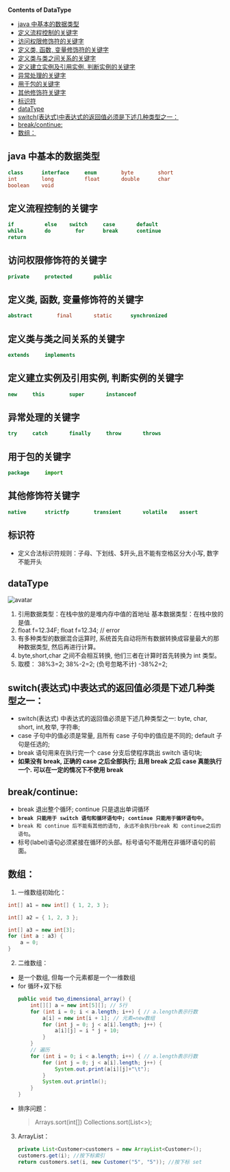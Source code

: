 **Contents of DataType**

- [java 中基本的数据类型](#java-%E4%B8%AD%E5%9F%BA%E6%9C%AC%E7%9A%84%E6%95%B0%E6%8D%AE%E7%B1%BB%E5%9E%8B)
- [定义流程控制的关键字](#%E5%AE%9A%E4%B9%89%E6%B5%81%E7%A8%8B%E6%8E%A7%E5%88%B6%E7%9A%84%E5%85%B3%E9%94%AE%E5%AD%97)
- [访问权限修饰符的关键字](#%E8%AE%BF%E9%97%AE%E6%9D%83%E9%99%90%E4%BF%AE%E9%A5%B0%E7%AC%A6%E7%9A%84%E5%85%B3%E9%94%AE%E5%AD%97)
- [定义类, 函数, 变量修饰符的关键字](#%E5%AE%9A%E4%B9%89%E7%B1%BB-%E5%87%BD%E6%95%B0-%E5%8F%98%E9%87%8F%E4%BF%AE%E9%A5%B0%E7%AC%A6%E7%9A%84%E5%85%B3%E9%94%AE%E5%AD%97)
- [定义类与类之间关系的关键字](#%E5%AE%9A%E4%B9%89%E7%B1%BB%E4%B8%8E%E7%B1%BB%E4%B9%8B%E9%97%B4%E5%85%B3%E7%B3%BB%E7%9A%84%E5%85%B3%E9%94%AE%E5%AD%97)
- [定义建立实例及引用实例, 判断实例的关键字](#%E5%AE%9A%E4%B9%89%E5%BB%BA%E7%AB%8B%E5%AE%9E%E4%BE%8B%E5%8F%8A%E5%BC%95%E7%94%A8%E5%AE%9E%E4%BE%8B-%E5%88%A4%E6%96%AD%E5%AE%9E%E4%BE%8B%E7%9A%84%E5%85%B3%E9%94%AE%E5%AD%97)
- [异常处理的关键字](#%E5%BC%82%E5%B8%B8%E5%A4%84%E7%90%86%E7%9A%84%E5%85%B3%E9%94%AE%E5%AD%97)
- [用于包的关键字](#%E7%94%A8%E4%BA%8E%E5%8C%85%E7%9A%84%E5%85%B3%E9%94%AE%E5%AD%97)
- [其他修饰符关键字](#%E5%85%B6%E4%BB%96%E4%BF%AE%E9%A5%B0%E7%AC%A6%E5%85%B3%E9%94%AE%E5%AD%97)
- [标识符](#%E6%A0%87%E8%AF%86%E7%AC%A6)
- [dataType](#datatype)
- [switch(表达式)中表达式的返回值必须是下述几种类型之一：](#switch%E8%A1%A8%E8%BE%BE%E5%BC%8F%E4%B8%AD%E8%A1%A8%E8%BE%BE%E5%BC%8F%E7%9A%84%E8%BF%94%E5%9B%9E%E5%80%BC%E5%BF%85%E9%A1%BB%E6%98%AF%E4%B8%8B%E8%BF%B0%E5%87%A0%E7%A7%8D%E7%B1%BB%E5%9E%8B%E4%B9%8B%E4%B8%80)
- [break/continue:](#breakcontinue)
- [数组：](#%E6%95%B0%E7%BB%84)

## java 中基本的数据类型

```java
class      interface     enum        byte        short
int        long          float       double      char
boolean    void
```

## 定义流程控制的关键字

```java
if          else    switch     case       default
while       do        for      break      continue
return
```

## 访问权限修饰符的关键字

```java
private     protected       public
```

## 定义类, 函数, 变量修饰符的关键字

```java
abstract        final       static      synchronized
```

## 定义类与类之间关系的关键字

```java
extends     implements
```

## 定义建立实例及引用实例, 判断实例的关键字

```java
new     this        super       instanceof
```

## 异常处理的关键字

```java
try     catch       finally     throw       throws
```

## 用于包的关键字

```java
package     import
```

## 其他修饰符关键字

```java
native      strictfp        transient       volatile    assert
```

## 标识符

- 定义合法标识符规则：子母、下划线、\$开头,且不能有空格区分大小写, 数字不能开头

## dataType

![avatar](https://img-blog.csdnimg.cn/20190509230500367.png?x-oss-process=image/watermark,type_ZmFuZ3poZW5naGVpdGk,shadow_10,text_aHR0cHM6Ly9ibG9nLmNzZG4ubmV0L3FxXzM3NzA0MzY0,size_16,color_FFFFFF,t_70)

1. 引用数据类型：在栈中放的是堆内存中值的首地址
   基本数据类型：在栈中放的是值.
2. float f=12.34F;
   float f=12.34; // error
3. 有多种类型的数据混合运算时, 系统首先自动将所有数据转换成容量最大的那种数据类型, 然后再进行计算。
4. byte,short,char 之间不会相互转换, 他们三者在计算时首先转换为 int 类型。
5. 取模：
   38%3=2; 38%-2=2; (负号忽略不计) -38%2=2;

## switch(表达式)中表达式的返回值必须是下述几种类型之一：

- switch(表达式) 中表达式的返回值必须是下述几种类型之一:
  byte, char, short, int,枚举, 字符串;
- case 子句中的值必须是常量, 且所有 case 子句中的值应是不同的;
  default 子句是任选的;
- break 语句用来在执行完一个 case 分支后使程序跳出 switch 语句块;
- **如果没有 break, 正确的 case 之后全部执行; 且用 break 之后 case 真能执行一个. 可以在一定的情况下不使用 break**

## break/continue:

- break 退出整个循环; continue 只是退出单词循环
- **`break 只能用于 switch 语句和循环语句中; continue 只能用于循环语句中`**。
- `break 和 continue 后不能有其他的语句, 永远不会执行break 和 continue之后的语句`。
- 标号(label)语句必须紧接在循环的头部。标号语句不能用在非循环语句的前面。

## 数组：

1. 一维数组初始化：

```java
int[] a1 = new int[] { 1, 2, 3 };

int[] a2 = { 1, 2, 3 };

int[] a3 = new int[3];
for (int a : a3) {
    a = 0;
}
```

2. 二维数组：

- 是一个数组, 但每一个元素都是一个一维数组
- for 循环+双下标
  ```java
  public void two_dimensional_array() {
      int[][] a = new int[5][]; // 5行
      for (int i = 0; i < a.length; i++) { // a.length表示行数
          a[i] = new int[i + 1]; // 元素=new数组
          for (int j = 0; j < a[i].length; j++) {
              a[i][j] = i * j + 10;
          }
      }
      // 遍历
      for (int i = 0; i < a.length; i++) { // a.length表示行数
          for (int j = 0; j < a[i].length; j++) {
              System.out.print(a[i][j]+"\t");
          }
          System.out.println();
      }
  }
  ```
- 排序问题：
  > Arrays.sort(int[])
  > Collections.sort(List<>);

3. ArrayList：
   ```java
   private List<Customer>customers = new ArrayList<Customer>();
   customers.get(i); //按下标索引
   return customers.set(i, new Customer("5", "5")); //按下标 set
   ```
